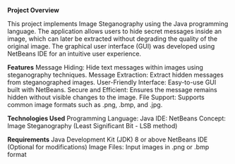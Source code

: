 **Project Overview** 

This project implements Image Steganography using the Java programming language. The application allows users to hide secret messages inside an image, which can later be extracted without degrading the quality of the original image. The graphical user interface (GUI) was developed using NetBeans IDE for an intuitive user experience.

**Features**
Message Hiding: Hide text messages within images using steganography techniques.
Message Extraction: Extract hidden messages from steganographed images.
User-Friendly Interface: Easy-to-use GUI built with NetBeans.
Secure and Efficient: Ensures the message remains hidden without visible changes to the image.
File Support: Supports common image formats such as .png, .bmp, and .jpg.

**Technologies Used**
Programming Language: Java
IDE: NetBeans
Concept: Image Steganography (Least Significant Bit - LSB method)

**Requirements**
Java Development Kit (JDK) 8 or above
NetBeans IDE (Optional for modifications)
Image Files: Input images in .png or .bmp format
